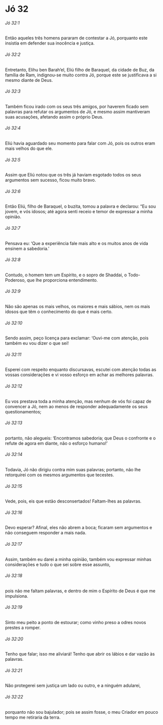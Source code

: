 # Jó 32

###### Jó 32:1

Então aqueles três homens pararam de contestar a Jó, porquanto este insistia em defender sua inocência e justiça.

###### Jó 32:2

Entretanto, Elihu ben Barah’el, Eliú filho de Baraquel, da cidade de Buz, da família de Ram, indignou-se muito contra Jó, porque este se justificava a si mesmo diante de Deus.

###### Jó 32:3

Também ficou irado com os seus três amigos, por haverem ficado sem palavras para refutar os argumentos de Jó, e mesmo assim mantiveram suas acusações, afetando assim o próprio Deus.

###### Jó 32:4

Eliú havia aguardado seu momento para falar com Jó, pois os outros eram mais velhos do que ele.

###### Jó 32:5

Assim que Eliú notou que os três já haviam esgotado todos os seus argumentos sem sucesso, ficou muito bravo.

###### Jó 32:6

Então Eliú, filho de Baraquel, o buzita, tomou a palavra e declarou: “Eu sou jovem, e vós idosos; até agora senti receio e temor de expressar a minha opinião.

###### Jó 32:7

Pensava eu: ‘Que a experiência fale mais alto e os muitos anos de vida ensinem a sabedoria.’

###### Jó 32:8

Contudo, o homem tem um Espírito, e o sopro de Shaddai, o Todo-Poderoso, que lhe proporciona entendimento.

###### Jó 32:9

Não são apenas os mais velhos, os maiores e mais sábios, nem os mais idosos que têm o conhecimento do que é mais certo.

###### Jó 32:10

Sendo assim, peço licença para exclamar: ‘Ouvi-me com atenção, pois também eu vou dizer o que sei!

###### Jó 32:11

Esperei com respeito enquanto discursavas, escutei com atenção todas as vossas considerações e vi vosso esforço em achar as melhores palavras.

###### Jó 32:12

Eu vos prestava toda a minha atenção, mas nenhum de vós foi capaz de convencer a Jó, nem ao menos de responder adequadamente os seus questionamentos;

###### Jó 32:13

portanto, não alegueis: ‘Encontramos sabedoria; que Deus o confronte e o refute de agora em diante, não o esforço humano!’

###### Jó 32:14

Todavia, Jó não dirigiu contra mim suas palavras; portanto, não lhe retorquirei com os mesmos argumentos que tecestes.

###### Jó 32:15

Vede, pois, eis que estão desconsertados! Faltam-lhes as palavras.

###### Jó 32:16

Devo esperar? Afinal, eles não abrem a boca; ficaram sem argumentos e não conseguem responder a mais nada.

###### Jó 32:17

Assim, também eu darei a minha opinião, também vou expressar minhas considerações e tudo o que sei sobre esse assunto,

###### Jó 32:18

pois não me faltam palavras, e dentro de mim o Espírito de Deus é que me impulsiona.

###### Jó 32:19

Sinto meu peito a ponto de estourar; como vinho preso a odres novos prestes a romper.

###### Jó 32:20

Tenho que falar; isso me aliviará! Tenho que abrir os lábios e dar vazão às palavras.

###### Jó 32:21

Não protegerei sem justiça um lado ou outro, e a ninguém adularei,

###### Jó 32:22

porquanto não sou bajulador; pois se assim fosse, o meu Criador em pouco tempo me retiraria da terra.

